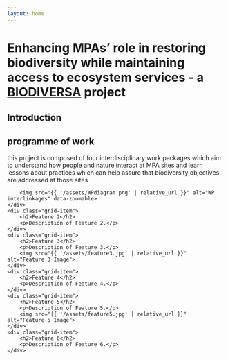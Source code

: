 ```yaml
---
layout: home
---
```


# Enhancing MPAs’ role in restoring biodiversity while maintaining access to ecosystem services - a [BIODIVERSA](https://www.biodiversa.eu/2022/10/25/mpa4sustainability/) project


## Introduction


<div class="grid-container">
    <div class="grid-item">
        <h2>programme of work</h2>
           <div class="justified-text">
            <p>this project is composed of four interdisciplinary work packages which aim to understand how people and nature interact at MPA sites and learn lessons about practices which can help assure that biodiversity objectives are addressed at those sites</p>
           </div>
        
        <img src="{{ '/assets/WPdiagram.png' | relative_url }}" alt="WP interlinkages" data-zoomable>
    </div>
    <div class="grid-item">
        <h2>Feature 2</h2>
        <p>Description of Feature 2.</p>
    </div>
    <div class="grid-item">
        <h2>Feature 3</h2>
        <p>Description of Feature 3.</p>
        <img src="{{ '/assets/feature3.jpg' | relative_url }}" alt="Feature 3 Image">
    </div>
    <div class="grid-item">
        <h2>Feature 4</h2>
        <p>Description of Feature 4.</p>
    </div>
    <div class="grid-item">
        <h2>Feature 5</h2>
        <p>Description of Feature 5.</p>
        <img src="{{ '/assets/feature5.jpg' | relative_url }}" alt="Feature 5 Image">
    </div>
    <div class="grid-item">
        <h2>Feature 6</h2>
        <p>Description of Feature 6.</p>
    </div>
</div>

<script src="https://unpkg.com/medium-zoom/dist/medium-zoom.min.js"></script>
<script>
  mediumZoom('[data-zoomable]');
</script>

